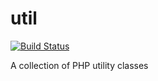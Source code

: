 # util

[![Build Status](https://secure.travis-ci.org/loomphp/util.svg?branch=master)](https://secure.travis-ci.org/loomphp/util)

A collection of PHP utility classes
